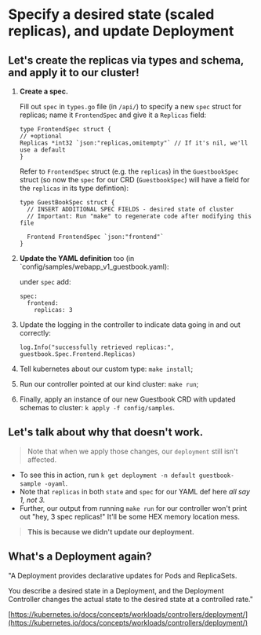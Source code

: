 # Specify a desired state (scaled replicas), and update Deployment

## Let's create the replicas via types and schema, and apply it to our cluster!

1. **Create a spec.**

    Fill out `spec` in `types.go` file (in `/api/`) to specify a new `spec` struct for replicas;
    name it `FrontendSpec` and give it a `Replicas` field:
    ```
    type FrontendSpec struct {
    // +optional
    Replicas *int32 `json:"replicas,omitempty"` // If it's nil, we'll use a default
    }
    ```

    Refer to `FrontendSpec` struct (e.g. the `replicas`) in the `GuestbookSpec` struct (so now the `spec` for our CRD (`GuestbookSpec`) will have a field for the `replicas` in its type defintion):
    ```
    type GuestBookSpec struct {
      // INSERT ADDITIONAL SPEC FIELDS - desired state of cluster
      // Important: Run "make" to regenerate code after modifying this file

      Frontend FrontendSpec `json:"frontend"`
    }
    ```

3. **Update the YAML definition** too (in `config/samples/webapp_v1_guestbook.yaml):

    under `spec` add:
    ```
    spec:
      frontend:
        replicas: 3
    ```
4. Update the logging in the controller to indicate data going in and out correctly:
    ```
    log.Info("successfully retrieved replicas:", guestbook.Spec.Frontend.Replicas)
    ```

5. Tell kubernetes about our custom type: `make install`;
6. Run our controller pointed at our kind cluster: `make run`;
7. Finally, apply an instance of our new Guestbook CRD with updated schemas to cluster: `k apply -f config/samples`.

## Let's talk about why that doesn't work.

> Note that when we apply those changes, our `deployment` still isn't affected.

- To see this in action, run `k get deployment -n default guestbook-sample -oyaml`.
- Note that `replicas` in both `state` and `spec` for our YAML def here _all say 1, not 3._
- Further, our output from running `make run` for our controller won't print out "hey, 3 spec replicas!" It'll be some HEX memory location mess.
> **This is because we didn't update our deployment.**

## What's a Deployment again?
"A Deployment provides declarative updates for Pods and ReplicaSets.

You describe a desired state in a Deployment, and the Deployment Controller changes the actual state to the desired state at a controlled rate."

[https://kubernetes.io/docs/concepts/workloads/controllers/deployment/](https://kubernetes.io/docs/concepts/workloads/controllers/deployment/)
